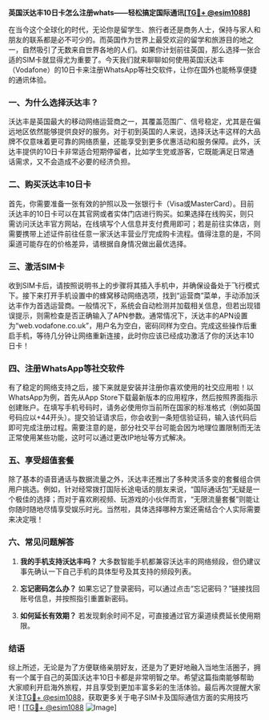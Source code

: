 **英国沃达丰10日卡怎么注册whats——轻松搞定国际通讯[[TG💪+ @esim1088](https://t.me/s/esim1088)]**

在当今这个全球化的时代，无论你是留学生、旅行者还是商务人士，保持与家人和朋友的联系都是必不可少的。而英国作为世界上最受欢迎的留学和旅游目的地之一，自然吸引了无数来自世界各地的人们。如果你计划前往英国，那么选择一张合适的SIM卡就显得尤为重要了。今天我们就来聊聊如何使用英国沃达丰（Vodafone）的10日卡来注册WhatsApp等社交软件，让你在国外也能畅享便捷的通讯体验。

### 一、为什么选择沃达丰？

沃达丰是英国最大的移动网络运营商之一，其覆盖范围广、信号稳定，尤其是在偏远地区依然能够提供良好的服务。对于初到英国的人来说，选择沃达丰这样的大品牌不仅意味着更可靠的网络质量，还能享受到更多优惠活动和服务保障。此外，沃达丰提供的10日卡非常适合短期停留者，比如学生党或游客，它既能满足日常通话需求，又不会造成不必要的经济负担。

### 二、购买沃达丰10日卡

首先，你需要准备一张有效的护照以及一张银行卡（Visa或MasterCard）。目前沃达丰的10日卡可以在其官网或者实体门店进行购买。如果选择在线购买，则只需访问沃达丰官方网站，在线填写个人信息并支付费用即可；若是前往实体店，则需要携带上述证件前往任意一家沃达丰营业厅完成购卡流程。值得注意的是，不同渠道可能存在的价格差异，请根据自身情况做出最优选择。

### 三、激活SIM卡

收到SIM卡后，请按照说明书上的步骤将其插入手机中，并确保设备处于飞行模式下。接下来打开手机设置中的蜂窝移动网络选项，找到“运营商”菜单，手动添加沃达丰作为首选运营商。一般情况下，系统会自动检测并加载相关信息，但若出现错误提示，则需检查是否正确输入了APN参数。通常情况下，沃达丰的APN设置为“web.vodafone.co.uk”，用户名为空白，密码同样为空白。完成这些操作后重启手机，等待几分钟让网络重新连接，此时你应该已经成功激活了你的沃达丰10日卡！

### 四、注册WhatsApp等社交软件

有了稳定的网络支持之后，接下来就是安装并注册你喜欢使用的社交应用啦！以WhatsApp为例，首先从App Store下载最新版本的应用程序，然后按照界面指示创建账户。在填写手机号码时，请务必使用你当前所在国家的标准格式（例如英国号码应以+44开头）。提交验证请求后，你会收到一条短信验证码，输入该代码后即可完成注册过程。需要注意的是，部分社交平台可能会因为地理位置限制而无法正常使用某些功能，这时可以通过更改IP地址等方式解决。

### 五、享受超值套餐

除了基本的语音通话与数据流量之外，沃达丰还推出了多种灵活多变的套餐组合供用户挑选。例如，针对经常拨打国际长途电话的朋友来说，“国际通话包”无疑是一个极佳的选择；而对于喜欢刷视频、玩游戏的小伙伴而言，“无限流量套餐”则能让你随时随地尽情享受娱乐时光。当然啦，具体选择哪种方案还需结合个人实际需要来决定哦！

### 六、常见问题解答

1. **我的手机支持沃达丰吗？**
   大多数智能手机都兼容沃达丰的网络频段，但仍建议事先确认一下自己手机的具体型号及其支持的频段列表。
   
2. **忘记密码怎么办？**
   如果忘记了登录密码，可以通过点击“忘记密码？”链接找回账号信息，并按照指引重置新密码。

3. **如何延长有效期？**
   若发现剩余时间不足，可直接通过官方渠道续费延长使用期限。

### 结语

综上所述，无论是为了方便联络亲朋好友，还是为了更好地融入当地生活圈子，拥有一个属于自己的英国沃达丰10日卡都是非常明智之举。希望这篇指南能够帮助大家顺利开启海外旅程，并且享受到更加丰富多彩的生活体验。最后再次提醒大家关注[TG💪+ @esim1088](https://t.me/s/esim1088)，获取更多关于电子SIM卡及国际通信方面的实用技巧吧！[[TG💪+ @esim1088](https://t.me/s/esim1088) ![Image](https://i.postimg.cc/4NQfJmqS/Snipaste-2025-05-13-00-14-12.png)]
